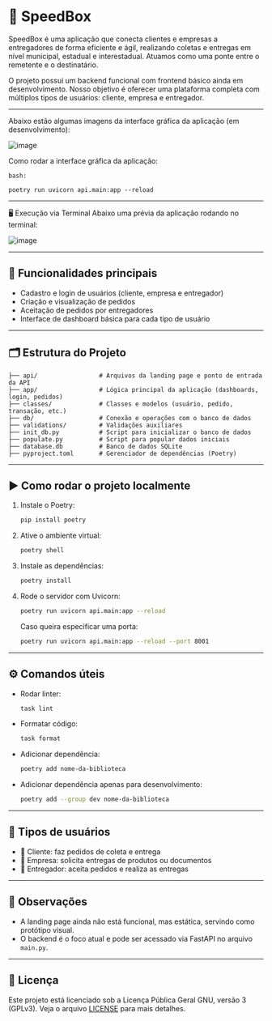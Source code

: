 # 🚚 SpeedBox

SpeedBox é uma aplicação que conecta clientes e empresas a entregadores de forma eficiente e ágil, realizando coletas e entregas em nível municipal, estadual e interestadual. Atuamos como uma ponte entre o remetente e o destinatário.

O projeto possui um backend funcional com frontend básico ainda em desenvolvimento. Nosso objetivo é oferecer uma plataforma completa com múltiplos tipos de usuários: cliente, empresa e entregador.

---

Abaixo estão algumas imagens da interface gráfica da aplicação (em desenvolvimento):

![image](https://github.com/user-attachments/assets/b1b9ed36-30fa-4f01-a6c4-27b0bc7859e7)

Como rodar a interface gráfica da aplicação:

```
bash:

poetry run uvicorn api.main:app --reload
```

---

🖥️ Execução via Terminal
Abaixo uma prévia da aplicação rodando no terminal:

![image](https://github.com/user-attachments/assets/b8d432b8-8325-4e6d-a4ec-3826b05f7fc6)

---

## 🧠 Funcionalidades principais

* Cadastro e login de usuários (cliente, empresa e entregador)
* Criação e visualização de pedidos
* Aceitação de pedidos por entregadores
* Interface de dashboard básica para cada tipo de usuário

---

## 🗂 Estrutura do Projeto

```
├── api/                 # Arquivos da landing page e ponto de entrada da API
├── app/                 # Lógica principal da aplicação (dashboards, login, pedidos)
├── classes/             # Classes e modelos (usuário, pedido, transação, etc.)
├── db/                  # Conexão e operações com o banco de dados
├── validations/         # Validações auxiliares
├── init_db.py           # Script para inicializar o banco de dados
├── populate.py          # Script para popular dados iniciais
├── database.db          # Banco de dados SQLite
├── pyproject.toml       # Gerenciador de dependências (Poetry)
```

---

## ▶️ Como rodar o projeto localmente

1. Instale o Poetry:

   ```bash
   pip install poetry
   ```

2. Ative o ambiente virtual:

   ```bash
   poetry shell
   ```

3. Instale as dependências:

   ```bash
   poetry install
   ```

4. Rode o servidor com Uvicorn:

   ```bash
   poetry run uvicorn api.main:app --reload
   ```

   Caso queira especificar uma porta:

   ```bash
   poetry run uvicorn api.main:app --reload --port 8001
   ```

---

## ⚙️ Comandos úteis

* Rodar linter:

  ```bash
  task lint
  ```

* Formatar código:

  ```bash
  task format
  ```

* Adicionar dependência:

  ```bash
  poetry add nome-da-biblioteca
  ```

* Adicionar dependência apenas para desenvolvimento:

  ```bash
  poetry add --group dev nome-da-biblioteca
  ```

---

## 🔐 Tipos de usuários

* 👤 Cliente: faz pedidos de coleta e entrega
* 🏢 Empresa: solicita entregas de produtos ou documentos
* 🛵 Entregador: aceita pedidos e realiza as entregas

---

## 📌 Observações

* A landing page ainda não está funcional, mas estática, servindo como protótipo visual.
* O backend é o foco atual e pode ser acessado via FastAPI no arquivo `main.py`.

---

## 📜 Licença

Este projeto está licenciado sob a Licença Pública Geral GNU, versão 3 (GPLv3). Veja o arquivo [LICENSE](./LICENSE) para mais detalhes.
